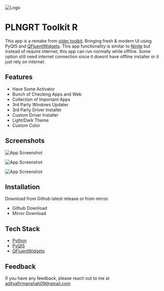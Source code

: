 
![Logo](https://i.imgur.com/iDyaeKy.png)

# PLNGRT Toolkit R

This app is a remake from [older toolkit](https://github.com/Aditya-fmh/plngrt-toolkit). Bringing fresh & modern UI using PyQt5 and [QFluentWidgets](https://qfluentwidgets.com/). This app functionality is similar to [Ninite](https://ninite.com/) but instead of require internet, this app can run normally while offline. Some option still need internet connection since it doesnt have offline installer or it just rely on internet.


## Features

- Have Some Activator
- Bunch of Checking Apps and Web
- Collection of Important Apps
- 3rd Party Windows Updater
- 3rd Party Driver Installer
- Custom Driver Installer
- Light/Dark Theme
- Custom Color


## Screenshots

![App Screenshot](https://i.imgur.com/H27kqJF.png)

![App Screenshot](https://i.imgur.com/1HJ1A93.png)

![App Screenshot](https://i.imgur.com/ytqLBp5.png)


## Installation

Download from Github latest release or from mirror.
- Github Download
- Mirror Download
    
## Tech Stack

- [Python](https://www.python.org/)
- [PyQt5](https://pypi.org/project/PyQt5/)
- [QFluentWidgets](https://qfluentwidgets.com/)


## Feedback

If you have any feedback, please reach out to me at adityafirmanshah09@gmail.com

